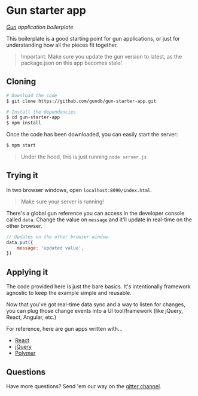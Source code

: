 # Gun starter app
*[Gun](https://github.com/amark/gun) application boilerplate*

This boilerplate is a good starting point for gun applications, or just for understanding how all the pieces fit together.

> Important: Make sure you update the gun version to latest, as the package.json on this app becomes stale!

## Cloning
```sh
# Download the code
$ git clone https://github.com/gundb/gun-starter-app.git

# Install the dependencies
$ cd gun-starter-app
$ npm install
```

Once the code has been downloaded, you can easily start the server:

```sh
$ npm start
```

> Under the hood, this is just running `node server.js`

## Trying it
In two browser windows, open `localhost:8090/index.html`.

> Make sure your server is running!

There's a global gun reference you can access in the developer console called `data`. Change the value on `message` and it'll update in real-time on the other browser.

```js
// Updates on the other browser window.
data.put({
	message: 'updated value',
})
```

## Applying it
The code provided here is just the bare basics. It's intentionally framework agnostic to keep the example simple and reusable.

Now that you've got real-time data sync and a way to listen for changes, you can plug those change events into a UI tool/framework (like jQuery, React, Angular, etc.)

For reference, here are gun apps written with...

- [React](https://github.com/PsychoLlama/connect-four)
- [jQuery](https://github.com/alvaro911/chat)
- [Polymer](https://github.com/Stefdv/Gun-Server-CMS-App)

## Questions
Have more questions? Send 'em our way on the [gitter channel](http://gitter.im/amark/gun/).
